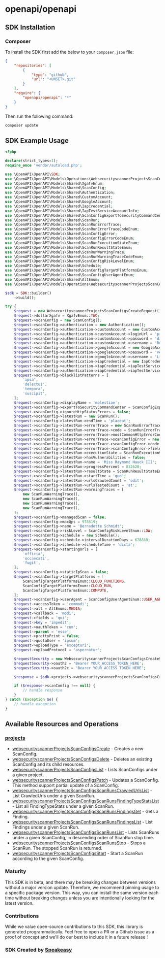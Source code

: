 # openapi/openapi

<!-- Start SDK Installation -->
## SDK Installation

### Composer

To install the SDK first add the below to your `composer.json` file:

```json
{
    "repositories": [
        {
            "type": "github",
            "url": "<UNSET>.git"
        }
    ],
    "require": {
        "openapi/openapi": "*"
    }
}
```

Then run the following command:

```bash
composer update
```
<!-- End SDK Installation -->

## SDK Example Usage
<!-- Start SDK Example Usage -->
```php
<?php

declare(strict_types=1);
require_once 'vendor/autoload.php';

use \OpenAPI\OpenAPI\SDK;
use \OpenAPI\OpenAPI\Models\Operations\WebsecurityscannerProjectsScanConfigsCreateRequest;
use \OpenAPI\OpenAPI\Models\Shared\XgafvEnum;
use \OpenAPI\OpenAPI\Models\Shared\ScanConfig;
use \OpenAPI\OpenAPI\Models\Shared\Authentication;
use \OpenAPI\OpenAPI\Models\Shared\CustomAccount;
use \OpenAPI\OpenAPI\Models\Shared\GoogleAccount;
use \OpenAPI\OpenAPI\Models\Shared\IapCredential;
use \OpenAPI\OpenAPI\Models\Shared\IapTestServiceAccountInfo;
use \OpenAPI\OpenAPI\Models\Shared\ScanConfigExportToSecurityCommandCenterEnum;
use \OpenAPI\OpenAPI\Models\Shared\ScanRun;
use \OpenAPI\OpenAPI\Models\Shared\ScanRunErrorTrace;
use \OpenAPI\OpenAPI\Models\Shared\ScanRunErrorTraceCodeEnum;
use \OpenAPI\OpenAPI\Models\Shared\ScanConfigError;
use \OpenAPI\OpenAPI\Models\Shared\ScanConfigErrorCodeEnum;
use \OpenAPI\OpenAPI\Models\Shared\ScanRunExecutionStateEnum;
use \OpenAPI\OpenAPI\Models\Shared\ScanRunResultStateEnum;
use \OpenAPI\OpenAPI\Models\Shared\ScanRunWarningTrace;
use \OpenAPI\OpenAPI\Models\Shared\ScanRunWarningTraceCodeEnum;
use \OpenAPI\OpenAPI\Models\Shared\ScanConfigRiskLevelEnum;
use \OpenAPI\OpenAPI\Models\Shared\Schedule;
use \OpenAPI\OpenAPI\Models\Shared\ScanConfigTargetPlatformsEnum;
use \OpenAPI\OpenAPI\Models\Shared\ScanConfigUserAgentEnum;
use \OpenAPI\OpenAPI\Models\Shared\AltEnum;
use \OpenAPI\OpenAPI\Models\Operations\WebsecurityscannerProjectsScanConfigsCreateSecurity;

$sdk = SDK::builder()
    ->build();

try {
    $request = new WebsecurityscannerProjectsScanConfigsCreateRequest();
    $request->dollarXgafv = XgafvEnum::TWO;
    $request->scanConfig = new ScanConfig();
    $request->scanConfig->authentication = new Authentication();
    $request->scanConfig->authentication->customAccount = new CustomAccount();
    $request->scanConfig->authentication->customAccount->loginUrl = 'provident';
    $request->scanConfig->authentication->customAccount->password = 'distinctio';
    $request->scanConfig->authentication->customAccount->username = 'Rosalinda_Mitchell84';
    $request->scanConfig->authentication->googleAccount = new GoogleAccount();
    $request->scanConfig->authentication->googleAccount->password = 'vel';
    $request->scanConfig->authentication->googleAccount->username = 'Linda.Oberbrunner';
    $request->scanConfig->authentication->iapCredential = new IapCredential();
    $request->scanConfig->authentication->iapCredential->iapTestServiceAccountInfo = new IapTestServiceAccountInfo();
    $request->scanConfig->authentication->iapCredential->iapTestServiceAccountInfo->targetAudienceClientId = 'magnam';
    $request->scanConfig->blacklistPatterns = [
        'ipsa',
        'delectus',
        'tempora',
        'suscipit',
    ];
    $request->scanConfig->displayName = 'molestiae';
    $request->scanConfig->exportToSecurityCommandCenter = ScanConfigExportToSecurityCommandCenterEnum::DISABLED;
    $request->scanConfig->ignoreHttpStatusErrors = false;
    $request->scanConfig->latestRun = new ScanRun();
    $request->scanConfig->latestRun->endTime = 'placeat';
    $request->scanConfig->latestRun->errorTrace = new ScanRunErrorTrace();
    $request->scanConfig->latestRun->errorTrace->code = ScanRunErrorTraceCodeEnum::TIMED_OUT_WHILE_SCANNING;
    $request->scanConfig->latestRun->errorTrace->mostCommonHttpErrorCode = 479977;
    $request->scanConfig->latestRun->errorTrace->scanConfigError = new ScanConfigError();
    $request->scanConfig->latestRun->errorTrace->scanConfigError->code = ScanConfigErrorCodeEnum::MALFORMED_RESOURCE_NAME;
    $request->scanConfig->latestRun->errorTrace->scanConfigError->fieldName = 'nisi';
    $request->scanConfig->latestRun->executionState = ScanRunExecutionStateEnum::FINISHED;
    $request->scanConfig->latestRun->hasVulnerabilities = false;
    $request->scanConfig->latestRun->name = 'Miss Raymond Hauck III';
    $request->scanConfig->latestRun->progressPercent = 832620;
    $request->scanConfig->latestRun->resultState = ScanRunResultStateEnum::KILLED;
    $request->scanConfig->latestRun->startTime = 'quo';
    $request->scanConfig->latestRun->urlsCrawledCount = 'odit';
    $request->scanConfig->latestRun->urlsTestedCount = 'at';
    $request->scanConfig->latestRun->warningTraces = [
        new ScanRunWarningTrace(),
        new ScanRunWarningTrace(),
        new ScanRunWarningTrace(),
        new ScanRunWarningTrace(),
    ];
    $request->scanConfig->managedScan = false;
    $request->scanConfig->maxQps = 978619;
    $request->scanConfig->name = 'Bernadette Schmidt';
    $request->scanConfig->riskLevel = ScanConfigRiskLevelEnum::LOW;
    $request->scanConfig->schedule = new Schedule();
    $request->scanConfig->schedule->intervalDurationDays = 678880;
    $request->scanConfig->schedule->scheduleTime = 'dicta';
    $request->scanConfig->startingUrls = [
        'officia',
        'occaecati',
        'fugit',
    ];
    $request->scanConfig->staticIpScan = false;
    $request->scanConfig->targetPlatforms = [
        ScanConfigTargetPlatformsEnum::CLOUD_FUNCTIONS,
        ScanConfigTargetPlatformsEnum::CLOUD_RUN,
        ScanConfigTargetPlatformsEnum::COMPUTE,
    ];
    $request->scanConfig->userAgent = ScanConfigUserAgentEnum::USER_AGENT_UNSPECIFIED;
    $request->accessToken = 'commodi';
    $request->alt = AltEnum::MEDIA;
    $request->callback = 'modi';
    $request->fields = 'qui';
    $request->key = 'impedit';
    $request->oauthToken = 'cum';
    $request->parent = 'esse';
    $request->prettyPrint = false;
    $request->quotaUser = 'ipsum';
    $request->uploadType = 'excepturi';
    $request->uploadProtocol = 'aspernatur';

    $requestSecurity = new WebsecurityscannerProjectsScanConfigsCreateSecurity();
    $requestSecurity->oauth2 = 'Bearer YOUR_ACCESS_TOKEN_HERE';
    $requestSecurity->oauth2c = 'Bearer YOUR_ACCESS_TOKEN_HERE';

    $response = $sdk->projects->websecurityscannerProjectsScanConfigsCreate($request, $requestSecurity);

    if ($response->scanConfig !== null) {
        // handle response
    }
} catch (Exception $e) {
    // handle exception
}
```
<!-- End SDK Example Usage -->

<!-- Start SDK Available Operations -->
## Available Resources and Operations


### [projects](docs/projects/README.md)

* [websecurityscannerProjectsScanConfigsCreate](docs/projects/README.md#websecurityscannerprojectsscanconfigscreate) - Creates a new ScanConfig.
* [websecurityscannerProjectsScanConfigsDelete](docs/projects/README.md#websecurityscannerprojectsscanconfigsdelete) - Deletes an existing ScanConfig and its child resources.
* [websecurityscannerProjectsScanConfigsList](docs/projects/README.md#websecurityscannerprojectsscanconfigslist) - Lists ScanConfigs under a given project.
* [websecurityscannerProjectsScanConfigsPatch](docs/projects/README.md#websecurityscannerprojectsscanconfigspatch) - Updates a ScanConfig. This method support partial update of a ScanConfig.
* [websecurityscannerProjectsScanConfigsScanRunsCrawledUrlsList](docs/projects/README.md#websecurityscannerprojectsscanconfigsscanrunscrawledurlslist) - List CrawledUrls under a given ScanRun.
* [websecurityscannerProjectsScanConfigsScanRunsFindingTypeStatsList](docs/projects/README.md#websecurityscannerprojectsscanconfigsscanrunsfindingtypestatslist) - List all FindingTypeStats under a given ScanRun.
* [websecurityscannerProjectsScanConfigsScanRunsFindingsGet](docs/projects/README.md#websecurityscannerprojectsscanconfigsscanrunsfindingsget) - Gets a Finding.
* [websecurityscannerProjectsScanConfigsScanRunsFindingsList](docs/projects/README.md#websecurityscannerprojectsscanconfigsscanrunsfindingslist) - List Findings under a given ScanRun.
* [websecurityscannerProjectsScanConfigsScanRunsList](docs/projects/README.md#websecurityscannerprojectsscanconfigsscanrunslist) - Lists ScanRuns under a given ScanConfig, in descending order of ScanRun stop time.
* [websecurityscannerProjectsScanConfigsScanRunsStop](docs/projects/README.md#websecurityscannerprojectsscanconfigsscanrunsstop) - Stops a ScanRun. The stopped ScanRun is returned.
* [websecurityscannerProjectsScanConfigsStart](docs/projects/README.md#websecurityscannerprojectsscanconfigsstart) - Start a ScanRun according to the given ScanConfig.
<!-- End SDK Available Operations -->

### Maturity

This SDK is in beta, and there may be breaking changes between versions without a major version update. Therefore, we recommend pinning usage
to a specific package version. This way, you can install the same version each time without breaking changes unless you are intentionally
looking for the latest version.

### Contributions

While we value open-source contributions to this SDK, this library is generated programmatically.
Feel free to open a PR or a Github issue as a proof of concept and we'll do our best to include it in a future release !

### SDK Created by [Speakeasy](https://docs.speakeasyapi.dev/docs/using-speakeasy/client-sdks)
